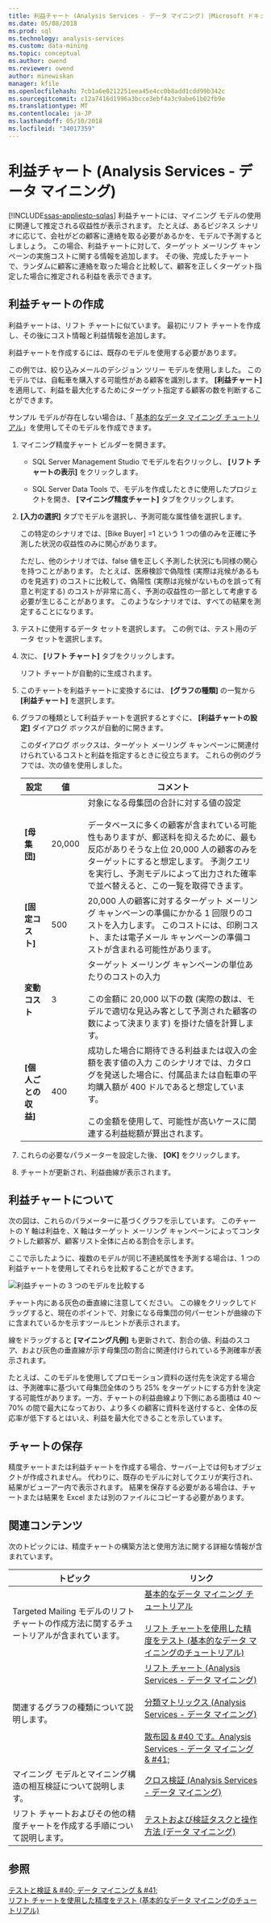 ```yaml
---
title: 利益チャート (Analysis Services - データ マイニング) |Microsoft ドキュメント
ms.date: 05/08/2018
ms.prod: sql
ms.technology: analysis-services
ms.custom: data-mining
ms.topic: conceptual
ms.author: owend
ms.reviewer: owend
author: minewiskan
manager: kfile
ms.openlocfilehash: 7cb1a6e0212251eea45e4cc0b8add1cdd99b342c
ms.sourcegitcommit: c12a7416d1996a3bcce3ebf4a3c9abe61b02fb9e
ms.translationtype: MT
ms.contentlocale: ja-JP
ms.lasthandoff: 05/10/2018
ms.locfileid: "34017359"
---
```

# <a name="profit-chart-analysis-services---data-mining"></a>利益チャート (Analysis Services - データ マイニング)
[!INCLUDE[ssas-appliesto-sqlas](../../includes/ssas-appliesto-sqlas.md)]
  利益チャートには、マイニング モデルの使用に関連して推定される収益性が表示されます。 たとえば、あるビジネス シナリオに応じて、会社がどの顧客に連絡を取る必要があるかを、モデルで予測するとしましょう。 この場合、利益チャートに対して、ターゲット メーリング キャンペーンの実施コストに関する情報を追加します。 その後、完成したチャートで、ランダムに顧客に連絡を取った場合と比較して、顧客を正しくターゲット指定した場合に推定される利益を表示できます。  
  
## <a name="build-a-profit-chart"></a>利益チャートの作成  
 利益チャートは、リフト チャートに似ています。 最初にリフト チャートを作成し、その後にコスト情報と利益情報を追加します。  
  
 利益チャートを作成するには、既存のモデルを使用する必要があります。  
  
 この例では、絞り込みメールのデシジョン ツリー モデルを使用しました。 このモデルでは、自転車を購入する可能性がある顧客を識別します。 **[利益チャート]** を適用して、利益を最大化するためにターゲット指定する顧客の数を判断することができます。  
  
 サンプル モデルが存在しない場合は、「 [基本的なデータ マイニング チュートリアル](http://msdn.microsoft.com/library/6602edb6-d160-43fb-83c8-9df5dddfeb9c)」を使用してそのモデルを作成できます。  
  
1.  マイニング精度チャート ビルダーを開きます。  
  
    -   SQL Server Management Studio でモデルを右クリックし、 **[リフト チャートの表示]** をクリックします。  
  
    -   SQL Server Data Tools で、モデルを作成したときに使用したプロジェクトを開き、 **[マイニング精度チャート]** タブをクリックします。  
  
2.  **[入力の選択]** タブでモデルを選択し、予測可能な属性値を選択します。  
  
     この特定のシナリオでは、[Bike Buyer] =1 という 1 つの値のみを正確に予測した状況の収益性のみに関心があります。  
  
     ただし、他のシナリオでは、false 値を正しく予測した状況にも同様の関心を持つことがあります。 たとえば、医療検診で偽陰性 (実際は兆候があるものを見逃す) のコストに比較して、偽陽性 (実際は兆候がないものを誤って有意と判定する) のコストが非常に高く、予測の収益性の一部として考慮する必要が生じることがあります。 このようなシナリオでは、すべての結果を測定することになります。  
  
3.  テストに使用するデータ セットを選択します。 この例では、テスト用のデータ セットを選択します。  
  
4.  次に、 **[リフト チャート]** タブをクリックします。  
  
     リフト チャートが自動的に生成されます。  
  
5.  このチャートを利益チャートに変換するには、 **[グラフの種類]** の一覧から **[利益チャート]** を選択します。  
  
6.  グラフの種類として利益チャートを選択するとすぐに、 **[利益チャートの設定]** ダイアログ ボックスが自動的に開きます。  
  
     このダイアログ ボックスは、ターゲット メーリング キャンペーンに関連付けられているコストと利益を指定するときに役立ちます。 これらの例のグラフでは、次の値を使用しました。  
  
    |設定|値|コメント|  
    |-------------|-----------|--------------|  
    |**[母集団]**|20,000|対象になる母集団の合計に対する値の設定<br /><br /> データベースに多くの顧客が含まれている可能性もありますが、郵送料を抑えるために、最も反応がありそうな上位 20,000 人の顧客のみをターゲットにすると想定します。 予測クエリを実行し、予測モデルによって出力された確率で並べ替えると、この一覧を取得できます。|  
    |**[固定コスト]**|500|20,000 人の顧客に対するターゲット メーリング キャンペーンの準備にかかる 1 回限りのコストを入力します。 このコストには、印刷コスト、または電子メール キャンペーンの準備コストが含まれる可能性があります。|  
    |**変動コスト**|3|ターゲット メーリング キャンペーンの単位あたりのコストの入力<br /><br /> この金額に 20,000 以下の数 (実際の数は、モデルで適切な見込み客として予測された顧客の数によって決まります) を掛けた値を計算します。|  
    |**[個人ごとの収益]**|400|成功した場合に期待できる利益または収入の金額を表す値の入力 このシナリオでは、カタログを発送した場合に、付属品または自転車の平均購入額が 400 ドルであると想定しています。<br /><br /> この金額を使用して、可能性が高いケースに関連する利益総額が算出されます。|  
  
7.  これらの必要なパラメーターを設定した後、 **[OK]** をクリックします。  
  
8.  チャートが更新され、利益曲線が表示されます。  
  
## <a name="understanding-the-profit-chart"></a>利益チャートについて  
 次の図は、これらのパラメーターに基づくグラフを示しています。 このチャートの Y 軸は利益を、X 軸はターゲット メーリング キャンペーンによってコンタクトした顧客が、顧客リスト全体に占める割合を示します。  
  
 ここで示したように、複数のモデルが同じ不連続属性を予測する場合は、1 つの利益チャートを使用してそれらを比較することができます。  
  
 ![利益チャートの 3 つのモデルを比較する](../../analysis-services/data-mining/media/dm14-profitchartupdated.gif "利益グラフの 3 つのモデルを比較します。")  
  
 チャート内にある灰色の垂直線に注意してください。 この線をクリックしてドラッグすると、現在のポイントで、対象になる母集団の何パーセントが曲線の下に含まれているかを示すツールヒントが表示されます。  
  
 線をドラッグすると **[マイニング凡例]** も更新されて、割合の値、利益のスコア、および灰色の垂直線が示す母集団の割合に関連付けられている予測確率が表示されます。  
  
 たとえば、このモデルを使用してプロモーション資料の送付先を決定する場合は、予測確率に基づいて母集団全体のうち 25% をターゲットにする方針を決定する可能性があります。一方、チャートの利益曲線より下側にある面積は 40 ～ 70% の間で最大になっており、より多くの顧客に資料を送付すると、全体の反応率が低下するとはいえ、利益を最大化できることを示しています。  
  
## <a name="saving-charts"></a>チャートの保存  
 精度チャートまたは利益チャートを作成する場合、サーバー上では何もオブジェクトが作成されません。 代わりに、既存のモデルに対してクエリが実行され、結果がビューアー内で表示されます。 結果を保存する必要がある場合は、チャートまたは結果を Excel または別のファイルにコピーする必要があります。  
  
## <a name="related-content"></a>関連コンテンツ  
 次のトピックには、精度チャートの構築方法と使用方法に関する詳細な情報が含まれています。  
  
|トピック|リンク|  
|------------|-----------|  
|Targeted Mailing モデルのリフト チャートの作成方法に関するチュートリアルが含まれています。|[基本的なデータ マイニング チュートリアル](http://msdn.microsoft.com/library/6602edb6-d160-43fb-83c8-9df5dddfeb9c)<br /><br /> [リフト チャートを使用した精度をテスト &#40;基本的なデータ マイニングのチュートリアル&#41;](http://msdn.microsoft.com/library/822d414b-4a39-473f-80c3-53476e30655a)|  
|関連するグラフの種類について説明します。|[リフト チャート &#40;Analysis Services - データ マイニング&#41;](../../analysis-services/data-mining/lift-chart-analysis-services-data-mining.md)<br /><br /> [分類マトリックス &#40;Analysis Services - データ マイニング&#41;](../../analysis-services/data-mining/classification-matrix-analysis-services-data-mining.md)<br /><br /> [散布図 & #40 です。Analysis Services - データ マイニング & #41;](../../analysis-services/data-mining/scatter-plot-analysis-services-data-mining.md)|  
|マイニング モデルとマイニング構造の相互検証について説明します。|[クロス検証 &#40;Analysis Services - データ マイニング&#41;](../../analysis-services/data-mining/cross-validation-analysis-services-data-mining.md)|  
|リフト チャートおよびその他の精度チャートを作成する手順について説明します。|[テストおよび検証タスクと操作方法 &#40;データ マイニング&#41;](../../analysis-services/data-mining/testing-and-validation-tasks-and-how-tos-data-mining.md)|  
  
## <a name="see-also"></a>参照  
 [テストと検証 & #40; データ マイニング & #41;](../../analysis-services/data-mining/testing-and-validation-data-mining.md)   
 [リフト チャートを使用した精度をテスト &#40;基本的なデータ マイニングのチュートリアル&#41;](http://msdn.microsoft.com/library/822d414b-4a39-473f-80c3-53476e30655a)  
  
  
